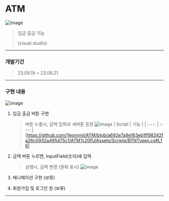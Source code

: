 # ATM
![image](https://github.com/Yeonnnii/ATM/assets/141755349/b11f551d-f2bb-4df9-b2a2-49114c6ee7d4)

> 입금 출금 기능
> 
>  (visual studio)


---


### 개발기간
> 23.09.19 ~ 23.09.21


---


### 구현 내용


![image](https://github.com/Yeonnnii/ATM/assets/141755349/b39e8bc0-cca3-4fb4-a028-894f45286df8)




1. 입금 출금 버튼 구현
   > 버튼 누름시, 금액 입력과 새버튼 등장
   > ![image](https://github.com/Yeonnnii/ATM/assets/141755349/dd5d4a1d-04a0-40b5-989d-70655f9c6d67)
   > | Script | 기능 |
   > | :---: | :---: |
   > |https://github.com/Yeonnnii/ATM/blob/a692e7a9e163eb1ff98242fa26c0932a495475c1/ATM%20PJ/Assets/Scripts/BTNTypes.cs#L16|




2. 금액 버튼 누르면, InputField(숫자)에 입력
   > 실행시, 금액 변경 (원화 표시)
   > ![image](https://github.com/Yeonnnii/ATM/assets/141755349/7cd55117-590b-4895-be60-966d23928ef4)
   


   
3. 애니메이션 구현 (보류)




4. 회원가입 및 로그인 창 (보류)
    
---



